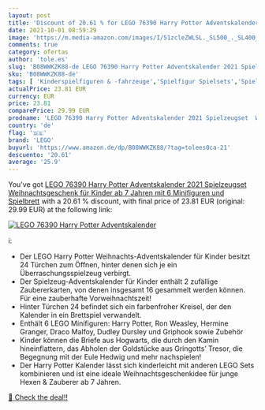 ```yaml
---
layout: post
title: 'Discount of 20.61 % for LEGO 76390 Harry Potter Adventskalender '
date: 2021-10-01 08:59:29
image: 'https://m.media-amazon.com/images/I/51zcleZWLSL._SL500_._SL400_.jpg'
comments: true
category: ofertas
author: 'tole.es'
slug: 'B08WWKZK88-de LEGO 76390 Harry Potter Adventskalender 2021 Spielzeugset...'
sku: 'B08WWKZK88-de'
tags: [ 'Kinderspielfiguren & -fahrzeuge','Spielfigur Spielsets','Spielfiguren- & Fahrzeugsets für Kinder','Spielzeug','lego', ]
actualPrice: 23.81 EUR
currency: EUR
price: 23.81
comparePrice: 29.99 EUR
prodname: 'LEGO 76390 Harry Potter Adventskalender 2021 Spielzeugset  Weihnachtsgeschenk für Kinder ab 7 Jahren mit 6 Minifiguren und Spielbrett'
country: 'de'
flag: '🇩🇪'
brand: 'LEGO'
buyurl: 'https://www.amazon.de/dp/B08WWKZK88/?tag=tolees0ca-21'
descuento: '20.61'
average: '25.9'
---
```


You've got [LEGO 76390 Harry Potter Adventskalender 2021 Spielzeugset  Weihnachtsgeschenk für Kinder ab 7 Jahren mit 6 Minifiguren und Spielbrett](https://www.amazon.de/dp/B08WWKZK88/?tag=tolees0ca-21) with a  20.61 % discount, with final price of 23.81 EUR (original: 29.99 EUR) at the following link:

[![LEGO 76390 Harry Potter Adventskalender ](https://m.media-amazon.com/images/I/51zcleZWLSL._SL500_._SL400_.jpg)](https://www.amazon.de/dp/B08WWKZK88/?tag=tolees0ca-21)

ℹ️:

- Der LEGO Harry Potter Weihnachts-Adventskalender für Kinder besitzt 24 Türchen zum Öffnen, hinter denen sich je ein Überraschungsspielzeug verbirgt.
- Der Spielzeug-Adventskalender für Kinder enthält 2 zufällige Zaubererkarten, von denen insgesamt 16 gesammelt werden können. Für eine zauberhafte Vorweihnachtszeit!
- Hinter Türchen 24 befindet sich ein farbenfroher Kreisel, der den Kalender in ein Brettspiel verwandelt.
- Enthält 6 LEGO Minifiguren: Harry Potter, Ron Weasley, Hermine Granger, Draco Malfoy, Dudley Dursley und Griphook sowie Zubehör
- Kinder können die Briefe aus Hogwarts, die durch den Kamin hineinflattern, das Abholen der Goldstücke aus Gringotts’ Tresor, die Begegnung mit der Eule Hedwig und mehr nachspielen!
- Der Harry Potter Kalender lässt sich kinderleicht mit anderen LEGO Sets kombinieren und ist eine ideale Weihnachtsgeschenkidee für junge Hexen & Zauberer ab 7 Jahren.

[🛒 Check the deal!!](https://www.amazon.de/dp/B08WWKZK88/?tag=tolees0ca-21)
